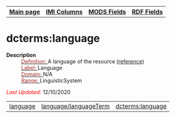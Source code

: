 <!DOCTYPE html>
<html>

<body>
<table style="width:100%">
  <tr>
    <th><a href="index.md">Main page</a></th>
	<th><a href="IMI.md">IMI Columns</a></th>
    <th><a href="MODS.md">MODS Fields</a></th>
    <th><a href="RDF.md">RDF Fields</a></th>
  </tr>
</table>
<h1>dcterms:language</h1>
<dl>
  <dt><b>Description</b></dt>
  <dd><ins><font color="brown">Definition: </font></ins>A language of the resource <a href="https://www.dublincore.org/specifications/dublin-core/dcmi-terms/#http://purl.org/dc/terms/language">(reference)</a></dd>
  <dd><ins><font color="brown">Label: </font></ins> Language</dd>
  <dd><ins><font color="brown">Domain: </font></ins> N/A</dd>
  <dd><ins><font color="brown">Range: </font></ins> LinguisticSystem</dd>
	<p><font color="red"><i>Last Updated: </i></font>12/10/2020</p>
</dl>
<table>
   <tr>
    <td><a href="language.md">language</a></td>
    <td><a href="mods.language.languageTerm.md">language/languageTerm</a></td>
    <td><a href="rdf.language.md">dcterms:language</a></td>
  </tr>
</table>
</body>
</html>